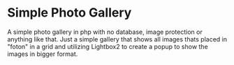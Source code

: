 # Simple Photo Gallery
 
A simple photo gallery in php with no database, image protection or anything like that. Just a simple gallery that shows all images thats placed in "foton" in a grid and utilizing Lightbox2 to create a popup to show the images in bigger format.